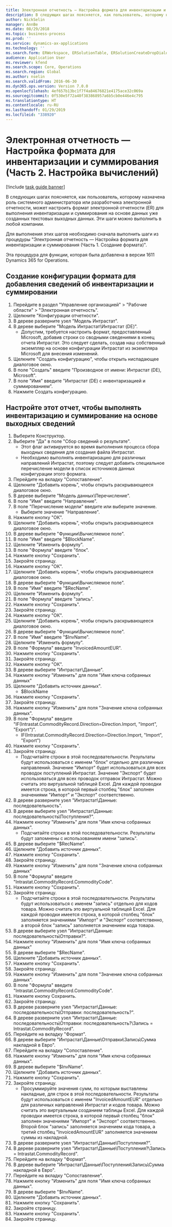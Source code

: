 ```yaml
---
title: Электронная отчетность — Настройка формата для инвентаризации и суммирования (Часть 2. Настройка вычислений)
description: В следующих шагах поясняется, как пользователь, которому назначена роль системного администратора или разработчика электронной отчетности, может настроить формат электронной отчетности (ER) для выполнения инвентаризации и суммирования на основе данных уже созданных текстовых выходных данных.
author: NickSelin
manager: AnnBe
ms.date: 08/29/2018
ms.topic: business-process
ms.prod: ''
ms.service: dynamics-ax-applications
ms.technology: ''
ms.search.form: ERWorkspace, ERSolutionTable, ERSolutionCreateDropDialog, EROperationDesigner, ERDataSourceAddDropDialog, ERExpressionDesignerFormula
audience: Application User
ms.reviewer: kfend
ms.search.scope: Core, Operations
ms.search.region: Global
ms.author: nselin
ms.search.validFrom: 2016-06-30
ms.dyn365.ops.version: Version 7.0.0
ms.openlocfilehash: 4ef657b13bc1f7f4a84676821e4175ace32c069a
ms.sourcegitcommit: 0f530e5f72a40f383868957a6b5cb0e446e4c795
ms.translationtype: HT
ms.contentlocale: ru-RU
ms.lasthandoff: 01/29/2019
ms.locfileid: "338920"
---
```

# <a name="er-configure-format-to-do-counting-and-summing-part-2-configure-computations"></a>Электронная отчетность — Настройка формата для инвентаризации и суммирования (Часть 2. Настройка вычислений)

[!include [task guide banner](../../includes/task-guide-banner.md)]

В следующих шагах поясняется, как пользователь, которому назначена роль системного администратора или разработчика электронной отчетности, может настроить формат электронной отчетности (ER) для выполнения инвентаризации и суммирования на основе данных уже созданных текстовых выходных данных. Эти шаги можно выполнить в любой компании.

Для выполнения этих шагов необходимо сначала выполнить шаги из процедуры "Электронная отчетность — Настройка формата для инвентаризации и суммирования (Часть 1. Создание формата)".

Эта процедура для функции, которая была добавлена в версии 1611 Dynamics 365 for Operations.


## <a name="create-a-format-configuration-to-add-counting-and-summing-details"></a>Создание конфигурации формата для добавления сведений об инвентаризации и суммировании
1. Перейдите в раздел "Управление организацией" > "Рабочие области" > "Электронная отчетность".
2. Щелкните "Конфигурации отчетности".
3. В дереве разверните узел "Модель Интрастат".
4. В дереве выберите "Модель Интрастат\Интрастат (DE)".
    * Допустим, требуется настроить формат, предоставленный Microsoft, добавив строки со сводными сведениями в конец отчета Интрастат. Это следует сделать, создав наш собственный экземпляр на основе конфигурации Интрастат из экземпляра Microsoft для внесения изменений.  
5. Щелкните "Создать конфигурацию", чтобы открыть ниспадающее диалоговое окно.
6. В поле "Создать" введите "Производное от имени: Интрастат (DE), Microsoft".
7. В поле "Имя" введите "Интрастат (DE) с инвентаризацией и суммированием".
8. Нажмите Создать конфигурацию.

## <a name="configure-this-report-to-do-counting-and-summation-based-on-output-details"></a>Настройте этот отчет, чтобы выполнять инвентаризацию и суммирование на основе выходных сведений
1. Выберите Конструктор.
2. Выберите "Да" в поле "Сбор сведений о результате".
    * Этот флаг активируется во время выполнения процесса сбора выходных сведения для создания файла Интрастат.  
    * Необходимо выполнять инвентаризацию для различных направлений Интрастат, поэтому следует добавить специальное перечисление модели в список источников данных конфигурации этого формата.  
3. Перейдите на вкладку "Сопоставление".
4. Щелкните "Добавить корень", чтобы открыть раскрывающееся диалоговое окно.
5. В дереве выберите "Модель данных\Перечисление".
6. В поле "Имя" введите "Направление".
7. В поле "Перечисление модели" введите или выберите значение.
    * Выберите значение "Направление".  
8. Нажмите кнопку "OК".
9. Щелкните "Добавить корень", чтобы открыть раскрывающееся диалоговое окно.
10. В дереве выберите "Функции\Вычисляемое поле".
11. В поле "Имя" введите "$BlockName".
12. Щелкните "Изменить формулу".
13. В поле "Формула" введите "блок".
14. Нажмите кнопку "Сохранить".
15. Закройте страницу.
16. Нажмите кнопку "OК".
17. Щелкните "Добавить корень", чтобы открыть раскрывающееся диалоговое окно.
18. В дереве выберите "Функции\Вычисляемое поле".
19. В поле "Имя" введите "$RecName".
20. Щелкните "Изменить формулу".
21. В поле "Формула" введите "запись".
22. Нажмите кнопку "Сохранить".
23. Закройте страницу.
24. Нажмите кнопку "OК".
25. Щелкните "Добавить корень", чтобы открыть раскрывающееся диалоговое окно.
26. В дереве выберите "Функции\Вычисляемое поле".
27. В поле "Имя" введите "$InvName".
28. Щелкните "Изменить формулу".
29. В поле "Формула" введите "InvoicedAmountEUR".
30. Нажмите кнопку "Сохранить".
31. Закройте страницу.
32. Нажмите кнопку "OК".
33. В дереве выберите "Интрастат\Данные".
34. Нажмите кнопку "Изменить" для поля "Имя ключа собранных данных"
35. Щелкните "Добавить источник данных".
    * $BlockName  
36. Нажмите кнопку "Сохранить".
37. Закройте страницу.
38. Нажмите кнопку "Изменить" для поля "Значение ключа собранных данных".
39. В поле "Формула" введите "IF(Intrastat.CommodityRecord.Direction=Direction.Import, "Import", "Export")".
    * IF(Intrastat.CommodityRecord.Direction=Direction.Import, "Import", "Export")  
40. Нажмите кнопку "Сохранить".
41. Закройте страницу.
    * Подсчитайте строки в этой последовательности. Результаты будут использоваться с именем "блок" отдельно для различных направлений. Значение "Импорт" будет использоваться для всех проводок поступлений Интрастат. Значение "Экспорт" будет использоваться для всех проводок отправок Интрастат. Можно считать это виртуальной таблицей Excel. Для каждой проводки имеется строка, в которой первый столбец "блок" заполнен значениями "Импорт" и "Экспорт" соответственно.  
42. В дереве разверните узел "Интрастат\Данные: последовательность".
43. В дереве выберите узел "Интрастат\Данные: последовательность\Поступления?".
44. Нажмите кнопку "Изменить" для поля "Имя ключа собранных данных".
    * Подсчитайте строки в этой последовательности. Результаты будут запомнены с использованием имени "запись".  
45. В дереве выберите "$RecName".
46. Щелкните "Добавить источник данных".
47. Нажмите кнопку "Сохранить".
48. Закройте страницу.
49. Нажмите кнопку "Изменить" для поля "Значение ключа собранных данных"
50. В поле "Формула" введите "Intrastat.CommodityRecord.CommodityCode".
51. Нажмите кнопку "Сохранить".
52. Закройте страницу.
    * Подсчитайте строки в этой последовательности. Результаты будут использоваться с именем "запись" отдельно для кодов товара. Можно считать это виртуальной таблицей Excel. Для каждой проводки имеется строка, в которой столбец "блок" заполняется значениями "Импорт" и "Экспорт" соответственно, а второй блок "запись" заполняется значением кода товара.  
53. В дереве выберите узел "Интрастат\Данные: последовательность\Отправки?".
54. Нажмите кнопку "Изменить" для поля "Имя ключа собранных данных"
55. В дереве выберите "$RecName".
56. Щелкните "Добавить источник данных".
57. Нажмите кнопку "Сохранить".
58. Закройте страницу.
59. Нажмите кнопку "Изменить" для поля "Значение ключа собранных данных".
60. В поле "Формула" введите "Intrastat.CommodityRecord.CommodityCode".
61. Нажмите кнопку Сохранить.
62. Закройте страницу.
63. В дереве разверните узел "Интрастат\Данные: последовательность\Отправки: последовательность?".
64. В дереве разверните узел "Интрастат\Данные: последовательность\Отправки: последовательность?\Запись = Intrastat.CommodityRecord".
65. Перейдите на вкладку "Формат".
66. В дереве выберите "Интрастат\Данные\Отправки\Запись\Сумма накладной в Евро".
67. Перейдите на вкладку "Сопоставление".
68. Нажмите кнопку "Изменить" для поля "Имя ключа собранных данных".
69. В дереве выберите "$InvName".
70. Щелкните "Добавить источник данных".
71. Нажмите кнопку "Сохранить".
72. Закройте страницу.
    * Просуммируйте значения сумм, по которым выставлены накладные, для строк в этой последовательности. Результаты будут использоваться с именем "InvoicedAmountEUR" отдельно для различных направлений Интрастат и кодов товара. Можно считать это виртуальным созданием таблицы Excel. Для каждой проводки имеется строка, в которой первый столбец "блок" заполнен значениями "Импорт" и "Экспорт" соответственно. Второй блок "запись" заполняется значением кода товара, а третий столбец "InvoicedAmountEUR" заполняется значением суммы из накладной.  
73. В дереве разверните узел "Интрастат\Данные\Поступления?".
74. В дереве разверните узел "Интрастат\Данные\Поступления?\Запись = Intrastat.CommodityRecord".
75. Перейдите на вкладку "Формат".
76. В дереве выберите "Интрастат\Данные\Поступления\Запись\Сумма накладной в Евро".
77. Перейдите на вкладку "Сопоставление".
78. Нажмите кнопку "Изменить" для поля "Имя ключа собранных данных".
79. В дереве выберите "$InvName".
80. Щелкните "Добавить источник данных".
81. Нажмите кнопку "Сохранить".
82. Закройте страницу.
83. Нажмите кнопку "Сохранить".
84. Закройте страницу.

